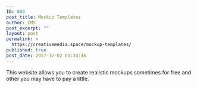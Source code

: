 ```yaml
---
ID: 809
post_title: Mockup Templates
author: CMS
post_excerpt: ""
layout: post
permalink: >
  https://creativemedia.space/mockup-templates/
published: true
post_date: 2017-12-02 03:34:46
---
```

This website allows you to create realistic mockups sometimes for free and other you may have to pay a little.
